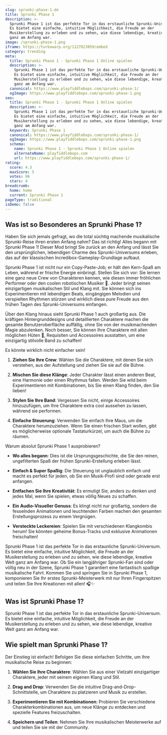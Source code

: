 ```yaml
---
slug: sprunki-phase-1-de
title: Sprunki Phase 1
description: >-
  Sprunki Phase 1 ist das perfekte Tor in das erstaunliche Sprunki-Universum.
  Es bietet eine einfache, intuitive Möglichkeit, die Freude an der
  Musikerstellung zu erleben und zu sehen, wie diese lebendige, kreative Welt
  ganz am Anfang war.
image: /sprunki-phase-1.png
iframe: https://turbowarp.org/1127823859/embed
category: trending
meta:
  title: Sprunki Phase 1 - Sprunki Phase 1 Online spielen
  description: >-
    Sprunki Phase 1 ist das perfekte Tor in das erstaunliche Sprunki-Universum.
    Es bietet eine einfache, intuitive Möglichkeit, die Freude an der
    Musikerstellung zu erleben und zu sehen, wie diese lebendige, kreative Welt
    ganz am Anfang war.
  canonical: https://www.playfiddlebops.com/sprunki-phase-1/
  ogImage: https://www.playfiddlebops.com/sprunki-phase-1.png
seo:
  title: Sprunki Phase 1 - Sprunki Phase 1 Online spielen
  description: >-
    Sprunki Phase 1 ist das perfekte Tor in das erstaunliche Sprunki-Universum.
    Es bietet eine einfache, intuitive Möglichkeit, die Freude an der
    Musikerstellung zu erleben und zu sehen, wie diese lebendige, kreative Welt
    ganz am Anfang war.
  keywords: Sprunki Phase 1
  canonical: https://www.playfiddlebops.com/sprunki-phase-1/
  ogImage: https://www.playfiddlebops.com/sprunki-phase-1.png
  schema:
    name: Sprunki Phase 1 - Sprunki Phase 1 Online spielen
    alternateName: playfiddlebops.com
    url: https://www.playfiddlebops.com/sprunki-phase-1/
rating:
  score: 4.3
  maxScore: 5
  votes: 96
  stars: 4
breadcrumb:
  home: home
  current: Sprunki Phase 1
pageType: traditional
isDemo: false
---
```


## Was ist so Besonderes an Sprunki Phase 1?

Haben Sie sich jemals gefragt, wo die total süchtig machende musikalische Sprunki-Reise ihren ersten Anfang nahm? Das ist richtig! Alles begann mit Sprunki Phase 1! Dieser Mod bringt Sie zurück an den Anfang und lässt Sie den ursprünglichen, lebendigen Charme des Sprunki-Universums erleben, das auf der klassischen Incredibox-Gameplay-Grundlage aufbaut.

Sprunki Phase 1 ist nicht nur ein Copy-Paste-Job; er hält den Kern-Spaß am Leben, während er frische Energie einbringt. Stellen Sie sich vor: Sie lernen eine ganz neue Crew von Charakteren kennen, wie diesen immer fröhlichen Performer oder den coolen robotischen Musiker 🤖. Jeder bringt seinen einzigartigen musikalischen Stil und Klang mit. Sie können sich ins Experimentieren mit lebendigen Beats, eingängigen Melodien und verspielten Rhythmen stürzen und wirklich diese pure Freude aus den frühen Tagen des Sprunki-Universums einfangen.

Über den Klang hinaus sieht Sprunki Phase 1 auch großartig aus. Die kräftigen Hintergrunddesigns und detaillierten Charaktere machen die gesamte Benutzeroberfläche auffällig, ohne Sie von der musikmachenden Magie abzulenken. Noch besser, Sie können Ihre Charaktere mit allen möglichen Hüten 🎩, Requisiten und Accessoires ausstatten, um eine einzigartig stilvolle Band zu schaffen!

Es könnte wirklich nicht einfacher sein!

1. **Ziehen Sie Ihre Crew**: Wählen Sie die Charaktere, mit denen Sie sich verstehen, aus der Aufstellung und ziehen Sie sie auf die Bühne.

1. **Mischen Sie diese Klänge**: Jeder Charakter lässt einen anderen Beat, eine Harmonie oder einen Rhythmus fallen. Werden Sie wild beim Experimentieren mit Kombinationen, bis Sie einen Klang finden, den Sie lieben!

1. **Stylen Sie Ihre Band**: Vergessen Sie nicht, einige Accessoires hinzuzufügen, um Ihre Charaktere extra cool aussehen zu lassen, während sie performen.

1. **Einfache Steuerung**: Verwenden Sie einfach Ihre Maus, um die Charaktere herumzuziehen. Wenn Sie einen frischen Start wollen, gibt es möglicherweise optionale Tastaturkürzel, um auch die Bühne zu räumen.

Warum absolut Sprunki Phase 1 ausprobieren?

- **Wo alles begann**: Dies ist die Ursprungsgeschichte, die Sie den reinen, ungefilterten Spaß der frühen Sprunki-Erstellung erleben lässt.

- **Einfach & Super Spaßig**: Die Steuerung ist unglaublich einfach und macht es perfekt für jeden, ob Sie ein Musik-Profi sind oder gerade erst anfangen.

- **Entfachen Sie Ihre Kreativität**: Es ermutigt Sie, anders zu denken und jedes Mal, wenn Sie spielen, etwas völlig Neues zu schaffen.

- **Ein Audio-Visueller Genuss**: Es klingt nicht nur großartig, sondern die fesselnden Animationen und leuchtenden Farben machen den gesamten Erstellungsprozess zu einem Vergnügen.

- **Versteckte Leckereien**: Spielen Sie mit verschiedenen Klangkombis herum! Sie könnten geheime Bonus-Tracks und exklusive Animationen freischalten!

Sprunki Phase 1 ist das perfekte Tor in das erstaunliche Sprunki-Universum. Es bietet eine einfache, intuitive Möglichkeit, die Freude an der Musikerstellung zu erleben und zu sehen, wie diese lebendige, kreative Welt ganz am Anfang war. Ob Sie ein langjähriger Sprunki-Fan sind oder völlig neu in der Szene, Sprunki Phase 1 garantiert eine fantastisch spaßige musikalische Fahrt. Kommen Sie und springen Sie in Sprunki Phase 1, komponieren Sie Ihr erstes Sprunki-Meisterwerk mit nur Ihren Fingerspitzen und teilen Sie Ihre Kreationen mit allen! 🎧✨

## Was ist Sprunki Phase 1?

Sprunki Phase 1 ist das perfekte Tor in das erstaunliche Sprunki-Universum. Es bietet eine einfache, intuitive Möglichkeit, die Freude an der Musikerstellung zu erleben und zu sehen, wie diese lebendige, kreative Welt ganz am Anfang war.

## Wie spielt man Sprunki Phase 1?

Der Einstieg ist einfach! Befolgen Sie diese einfachen Schritte, um Ihre musikalische Reise zu beginnen:

1. **Wählen Sie Ihre Charaktere**: Wählen Sie aus einer Vielzahl einzigartiger Charaktere, jeder mit seinem eigenen Klang und Stil.

1. **Drag and Drop**: Verwenden Sie die intuitive Drag-and-Drop-Schnittstelle, um Charaktere zu platzieren und Musik zu erstellen.

1. **Experimentieren Sie mit Kombinationen**: Probieren Sie verschiedene Charakterkombinationen aus, um neue Klänge zu entdecken und spezielle Features freizuschalten.

1. **Speichern und Teilen**: Nehmen Sie Ihre musikalischen Meisterwerke auf und teilen Sie sie mit der Community.